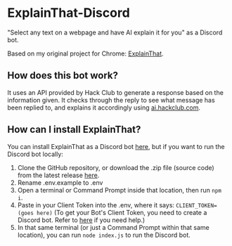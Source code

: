 # ExplainThat-Discord
"Select any text on a webpage and have AI explain it for you" as a Discord bot.

Based on my original project for Chrome: [ExplainThat](https://github.com/solarcosmic/ExplainThat).

## How does this bot work?
It uses an API provided by Hack Club to generate a response based on the information given. It checks through the reply to see what message has been replied to, and explains it accordingly using [ai.hackclub.com](https://ai.hackclub.com).

## How can I install ExplainThat?
You can install ExplainThat as a Discord bot [here](https://discord.com/oauth2/authorize?client_id=1389846829889359974&permissions=2048&integration_type=0&scope=bot), but if you want to run the Discord bot locally:

1. Clone the GitHub repository, or download the .zip file (source code) from the latest release [here](https://github.com/solarcosmic/ExplainThat/releases/latest/).
2. Rename .env.example to .env
3. Open a terminal or Command Prompt inside that location, then run `npm i`.
4. Paste in your Client Token into the .env, where it says: `CLIENT_TOKEN=(goes here)`
(To get your Bot's Client Token, you need to create a Discord bot. Refer to [here](https://discordjs.guide/preparations/setting-up-a-bot-application.html#creating-your-bot) if you need help.)
5. In that same terminal (or just a Command Prompt within that same location), you can run `node index.js` to run the Discord bot.